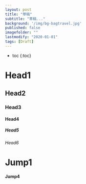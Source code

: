 ```yaml
---
layout: post
title: "草稿"
subtitle: "草稿..."
background: '/img/bg-bagtravel.jpg'
published: false
imagefolder: ""
lastmodify: "2020-01-01"
tags: [Draft]
---
```


* toc
{:toc}

# Head1
## Head2
### Head3
#### Head4
##### Head5
###### Head6

# Jump1
#### Jump4
